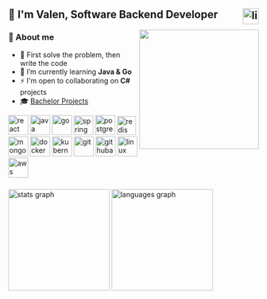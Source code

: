 <h2>👋 I'm Valen, Software Backend Developer 
  <a href="https://www.linkedin.com/in/valrichter/" target="_blank">
    <img align="right" src="https://img.shields.io/static/v1?message=valrichter&logo=linkedin&label=&color=0077B5&logoColor=white&labelColor=gray&style=for-the-badge" height="32" alt="linkedin"  />
  </a> 
</h2>

<img align="right" width="240" src="https://github.com/user-attachments/assets/fe04fce5-7a97-484e-a992-27c69cf14011" />

<div>
  <div align="left">
    <h3>👾 About me</h3>
      <ul>
        <li>🎯 First solve the problem, then write the code
        <li>🌱 I’m currently learning <strong>Java & Go</strong></li>
        <li>⚡ I'm open to collaborating on <strong>C#</strong> projects</li>
        <li>🎓 <a href="https://github.com/stars/valrichter/lists/projectos-de-la-carrera">Bachelor Projects</a></li>
      </ul>
  </div>
  
  <div>
    <img alt="react" width="40" src="https://cdn.simpleicons.org/react/61DAFB" />
    <img alt="java " width="40" src="https://devicon-website.vercel.app/api/java/plain.svg?color=%23EA2D2E" />
    <img alt="go" width="40" src="https://devicon-website.vercel.app/api/go/plain.svg?color=%2300ACD7" />
    <img alt="spring" width="39" src="https://cdn.simpleicons.org/spring/6DB33F" />
    <img alt="postgresql" width="40" src="https://devicon-website.vercel.app/api/postgresql/plain.svg?color=%23336791" />
    <img alt="redis" width="38" src="https://devicon-website.vercel.app/api/redis/plain.svg?color=%23D82C20" />
    <img alt="mongodb" src="https://cdn.simpleicons.org/mongodb/47A248" width="40" />
    <img alt="docker" width="40" src="https://devicon-website.vercel.app/api/docker/plain.svg?color=%23019BC6" />
    <img alt="kubernetes" width="40" src="https://cdn.simpleicons.org/kubernetes/486BB3" />
    <img alt="git" width="40" src="https://devicon-website.vercel.app/api/git/plain.svg?color=%23F34F29" />
    <img alt="githubactions" width="40" src="https://cdn.simpleicons.org/githubactions/FFFFFF" />
    <img alt="linux" width="40" src="https://devicon-website.vercel.app/api/linux/plain.svg?color=%23FCC624" />
    <img alt="aws" width="40" src="https://cdn.simpleicons.org/amazonwebservices/FF9900" />
  </div>
  <p>
  
</div>

###

<div align="left">
  <img src="https://github-readme-stats.vercel.app/api?username=valrichter&hide_title=false&hide_rank=false&show_icons=true&include_all_commits=true&count_private=true&disable_animations=true&theme=tokyonight&locale=en&hide_border=true&order=1" height="204" alt="stats graph"  />
  <img src="https://github-readme-stats.vercel.app/api/top-langs?username=valrichter&locale=en&hide_title=false&layout=compact&card_width=320&langs_count=10&hide=html,jupyter%20notebook,PLpgSQL,makefile,css,dockerfile,shell&theme=tokyonight&hide_border=true&order=2" height="204" alt="languages graph"  />
</div>

  <!--
  <img alt="this is fine" align="right" height="120" width="130" src="https://external-content.duckduckgo.com/iu/?u=https%3A%2F%2Fmedia.tenor.com%2F1Y42Mgr57SUAAAAM%2Fthis-is-fine.gif&f=1&nofb=1&ipt=2c303e4a129339abbdcea88a1042f201d8a6b5c78a7c475426544b4a2c940146&ipo=images" />
  -->
